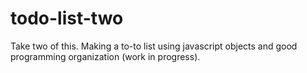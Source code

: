 # todo-list-two
Take two of this. Making a to-to list using javascript objects and good programming organization (work in progress).
